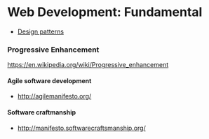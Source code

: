 # Web Development: Fundamental

- [Design patterns](design-patterns/README.md)

### Progressive Enhancement
https://en.wikipedia.org/wiki/Progressive_enhancement  

#### Agile software development
- http://agilemanifesto.org/

#### Software craftmanship
- http://manifesto.softwarecraftsmanship.org/